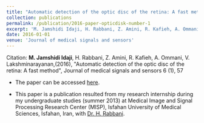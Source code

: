 ```yaml
---
title: "Automatic detection of the optic disc of the retina: A fast method"
collection: publications
permalink: /publication/2016-paper-opticdisk-number-1
excerpt: 'M. Jamshidi Idaji, H. Rabbani, Z. Amini, R. Kafieh, A. Ommani, V. Lakshminarayanan'
date: 2016-01-01
venue: 'Journal of medical signals and sensors'
---
```


Citation: <b>M. Jamshidi Idaji</b>, H. Rabbani, Z. Amini, R. Kafieh, A. Ommani, V. Lakshminarayanan,(2016), "Automatic detection of the optic disc of the retina: A fast method", Journal of medical signals and sensors 6 (1), 57

* The paper can be accessed [here](https://www.ncbi.nlm.nih.gov/pmc/articles/PMC4786964/).

* This paper is a publication resulted from my research internship during my undergraduate studies (summer 2013) at Medical Image and Signal Processing Research Center (MISP), Isfahan University of Medical Sciences, Isfahan, Iran, with [Dr. H. Rabbani](https://sites.google.com/site/hosseinrabbanikhorasgani/home).



